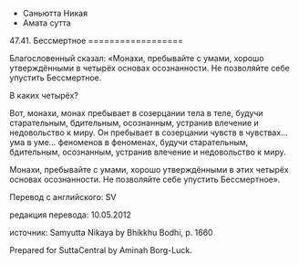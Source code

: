 









* Саньютта Никая
* Амата сутта


47\.41\. Бессмертное
\=\=\=\=\=\=\=\=\=\=\=\=\=\=\=\=\=\=



Благословенный сказал: «Монахи, пребывайте с умами, хорошо утверждёнными в четырёх основах осознанности\. Не позволяйте себе упустить Бессмертное\.


В каких четырёх?


Вот, монахи, монах пребывает в созерцании тела в теле, будучи старательным, бдительным, осознанным, устранив влечение и недовольство к миру\. Он пребывает в созерцании чувств в чувствах… ума в уме… феноменов в феноменах, будучи старательным, бдительным, осознанным, устранив влечение и недовольство к миру\.


Монахи, пребывайте с умами, хорошо утверждёнными в этих четырёх основах осознанности\. Не позволяйте себе упустить Бессмертное»\.



Перевод с английского: SV


редакция перевода: 10\.05\.2012


источник: Samyutta Nikaya by Bhikkhu Bodhi, p\. 1660


Prepared for SuttaCentral by Aminah Borg\-Luck\.






